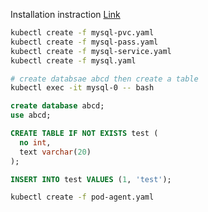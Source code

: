 Installation instraction
[Link](https://tecadmin.net/install-mysql-8-on-fedora/)

```bash
kubectl create -f mysql-pvc.yaml
kubectl create -f mysql-pass.yaml
kubectl create -f mysql-service.yaml
kubectl create -f mysql.yaml

# create databsae abcd then create a table
kubectl exec -it mysql-0 -- bash
```

```sql
create database abcd;
use abcd;

CREATE TABLE IF NOT EXISTS test (
  no int,
  text varchar(20)
);

INSERT INTO test VALUES (1, 'test');
```

```bash
kubectl create -f pod-agent.yaml
```
